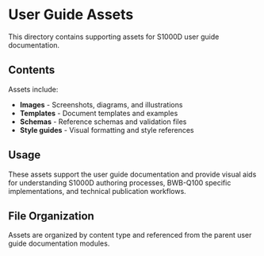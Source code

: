 # User Guide Assets

This directory contains supporting assets for S1000D user guide documentation.

## Contents

Assets include:

- **Images** - Screenshots, diagrams, and illustrations
- **Templates** - Document templates and examples  
- **Schemas** - Reference schemas and validation files
- **Style guides** - Visual formatting and style references

## Usage

These assets support the user guide documentation and provide visual aids for understanding S1000D authoring processes, BWB-Q100 specific implementations, and technical publication workflows.

## File Organization

Assets are organized by content type and referenced from the parent user guide documentation modules.